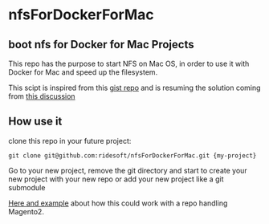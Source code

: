# nfsForDockerForMac
boot nfs for Docker for Mac Projects
---

This repo has the purpose to start NFS on Mac OS, in order to use it with Docker for Mac and speed up the filesystem.

This scipt is inspired from this [gist repo](https://gist.github.com/seanhandley/7dad300420e5f8f02e7243b7651c6657#file-setup_native_nfs_docker_osx-sh) and is resuming the solution coming from [this discussion](https://github.com/docker/for-mac/issues/1592)

## How use it
clone this repo in your future project:
```
git clone git@github.com:ridesoft/nfsForDockerForMac.git {my-project}
```

Go to your new project, remove the git directory and start to create your new project with your new repo or add your new project like a git submodule

[Here and example](https://github.com/ridesoft/magento2ceDevEnvironment) about how this could work with a repo handling Magento2.
